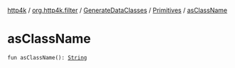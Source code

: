 [http4k](../../../index.md) / [org.http4k.filter](../../index.md) / [GenerateDataClasses](../index.md) / [Primitives](index.md) / [asClassName](./as-class-name.md)

# asClassName

`fun asClassName(): `[`String`](https://kotlinlang.org/api/latest/jvm/stdlib/kotlin/-string/index.html)